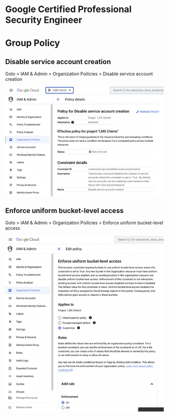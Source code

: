 # Google Certified Professional Security Engineer

# Group Policy

## Disable service account creation

Goto > IAM & Admin > Organization Poilicies > Disable service account creation

![image-20230424201708478](images/image-20230424201708478.png)

## Enforce uniform bucket-level access

Goto > IAM & Admin > Organization Poilicies > Enforce uniform bucket-level access

![image-20230424202611082](images/image-20230424202611082.png)

